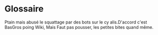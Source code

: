 # Glossaire

Ptain mais abusé le squattage par des bots sur le cy alis.D'accord c'est
BasGros poing Wiki, Mais Faut pas pousser, les petites bites quand même.
